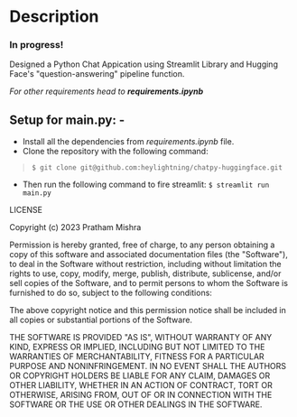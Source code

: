 # Description

### In progress!

Designed a Python Chat Appication using Streamlit Library and Hugging Face's "question-answering" pipeline function.

*For other requirements head to **requirements.ipynb***

## Setup for **main.py**: -

* Install all the dependencies from *requirements.ipynb* file.
* Clone the repository with the following command:
> ` $ git clone git@github.com:heylightning/chatpy-huggingface.git `
* Then run the following command to fire streamlit:
`
$ streamlit run main.py
`

LICENSE

Copyright (c) 2023 Pratham Mishra

Permission is hereby granted, free of charge, to any person obtaining a copy
of this software and associated documentation files (the "Software"), to deal
in the Software without restriction, including without limitation the rights
to use, copy, modify, merge, publish, distribute, sublicense, and/or sell
copies of the Software, and to permit persons to whom the Software is
furnished to do so, subject to the following conditions:

The above copyright notice and this permission notice shall be included in all
copies or substantial portions of the Software.

THE SOFTWARE IS PROVIDED "AS IS", WITHOUT WARRANTY OF ANY KIND, EXPRESS OR
IMPLIED, INCLUDING BUT NOT LIMITED TO THE WARRANTIES OF MERCHANTABILITY,
FITNESS FOR A PARTICULAR PURPOSE AND NONINFRINGEMENT. IN NO EVENT SHALL THE
AUTHORS OR COPYRIGHT HOLDERS BE LIABLE FOR ANY CLAIM, DAMAGES OR OTHER
LIABILITY, WHETHER IN AN ACTION OF CONTRACT, TORT OR OTHERWISE, ARISING FROM,
OUT OF OR IN CONNECTION WITH THE SOFTWARE OR THE USE OR OTHER DEALINGS IN THE
SOFTWARE.
